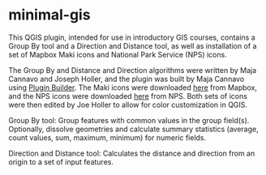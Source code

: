 # minimal-gis
 This QGIS plugin, intended for use in introductory GIS courses, contains a Group By tool and a Direction and Distance tool, as well as installation of a set of Mapbox Maki icons and National Park Service (NPS) icons.
 
 The Group By and Distance and Direction algorithms were written by Maja Cannavo and Joseph Holler, and the plugin was built by Maja Cannavo using [Plugin Builder](https://github.com/g-sherman/Qgis-Plugin-Builder). 
 The Maki icons were downloaded [here](https://labs.mapbox.com/maki-icons/) from Mapbox, and the NPS icons were downloaded [here](https://www.nps.gov/carto/app/#!/maps/symbols) from NPS. Both sets of icons were then edited by Joe Holler to allow for color customization in QGIS.
 
Group By tool:
Group features with common values in the group field(s). Optionally, dissolve geometries and calculate summary statistics (average, count values, sum, maximum, minimum) for numeric fields.

Direction and Distance tool:
Calculates the distance and direction from an origin to a set of  input features.

